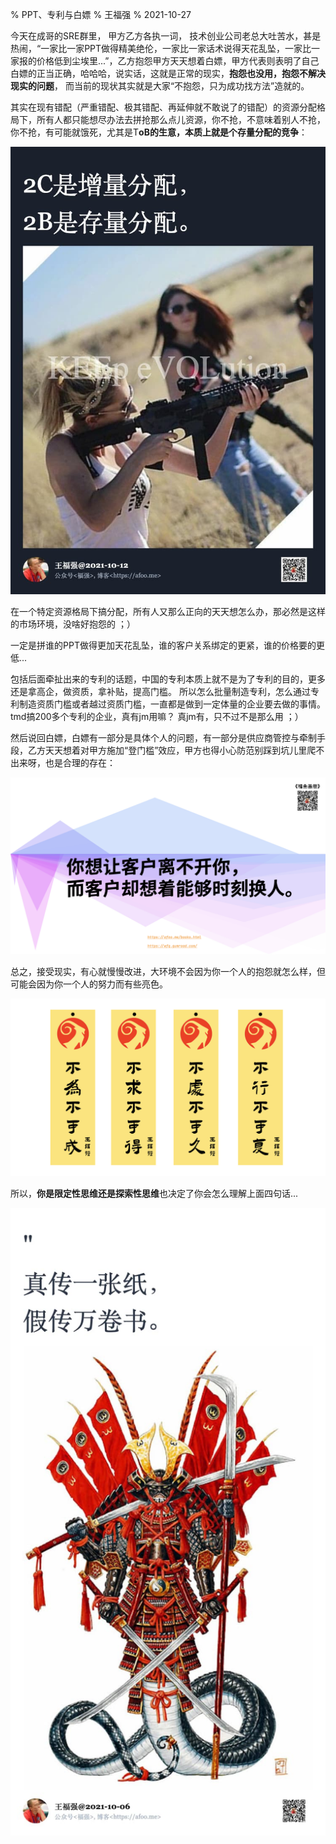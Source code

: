 % PPT、专利与白嫖
% 王福强
% 2021-10-27

今天在成哥的SRE群里， 甲方乙方各执一词， 技术创业公司老总大吐苦水，甚是热闹，“一家比一家PPT做得精美绝伦，一家比一家话术说得天花乱坠，一家比一家报的价格低到尘埃里...”，乙方抱怨甲方天天想着白嫖，甲方代表则表明了自己白嫖的正当正确，哈哈哈，说实话，这就是正常的现实，**抱怨也没用，抱怨不解决现实的问题**， 而当前的现状其实就是大家“不抱怨，只为成功找方法”造就的。

其实在现有错配（严重错配、极其错配、再延伸就不敢说了的错配）的资源分配格局下，所有人都只能想尽办法去拼抢那么点儿资源，你不抢，不意味着别人不抢，你不抢，有可能就饿死，尤其是T**oB的生意，本质上就是个存量分配的竞争**：

![](images/quote-2021-10-12.jpg)

在一个特定资源格局下搞分配，所有人又那么正向的天天想怎么办，那必然是这样的市场环境，没啥好抱怨的 ；）

一定是拼谁的PPT做得更加天花乱坠，谁的客户关系绑定的更紧，谁的价格要的更低...

包括后面牵扯出来的专利的话题，中国的专利本质上就不是为了专利的目的，更多还是拿高企，做资质，拿补贴，提高门槛。 所以怎么批量制造专利，怎么通过专利制造资质门槛或者越过资质门槛，一直都是做到一定体量的企业要去做的事情。tmd搞200多个专利的企业，真有jm用嘛？ 真jm有，只不过不是那么用 ；）

然后说回白嫖，白嫖有一部分是具体个人的问题，有一部分是供应商管控与牵制手段，乙方天天想着对甲方施加“登门槛”效应，甲方也得小心防范别踩到坑儿里爬不出来呀，也是合理的存在：

![](images/福鱼画册.004.png)

总之，接受现实，有心就慢慢改进，大环境不会因为你一个人的抱怨就怎么样，但可能会因为你一个人的努力而有些亮色。

![](images/41841635324565_.pic_hd.jpg)

所以，**你是限定性思维还是探索性思维**也决定了你会怎么理解上面四句话...

![](images/41851635324897_.pic_hd.jpg)











